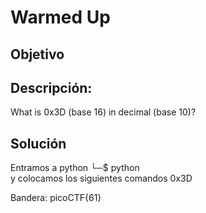# Warmed Up

## Objetivo 
## Descripción:
What is 0x3D (base 16) in decimal (base 10)?




## Solución 
Entramos a python 
└─$ python                
y colocamos los siguientes comandos
0x3D

Bandera: picoCTF{61}
